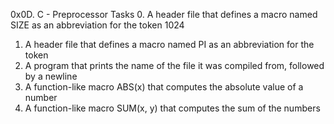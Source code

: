 0x0D. C - Preprocessor
Tasks
0. A header file that defines a macro named SIZE as an abbreviation for the token 1024
1. A header file that defines a macro named PI as an abbreviation for the token
2. A program that prints the name of the file it was compiled from, followed by a newline
3. A function-like macro ABS(x) that computes the absolute value of a number
4. A function-like macro SUM(x, y) that computes the sum of the numbers

